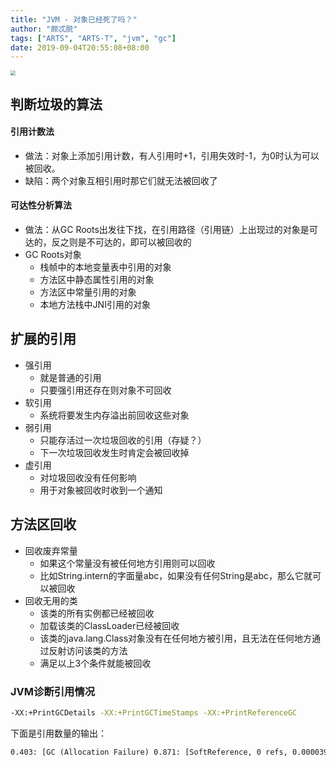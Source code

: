 ```yaml
---
title: "JVM - 对象已经死了吗？"
author: "颇忒脱"
tags: ["ARTS", "ARTS-T", "jvm", "gc"]
date: 2019-09-04T20:55:08+08:00
---
```


<!--more-->

<img src="is-object-dead.png" style="zoom:50%" />

## 判断垃圾的算法

#### 引用计数法

* 做法：对象上添加引用计数，有人引用时+1，引用失效时-1，为0时认为可以被回收。
* 缺陷：两个对象互相引用时那它们就无法被回收了

#### 可达性分析算法

* 做法：从GC Roots出发往下找，在引用路径（引用链）上出现过的对象是可达的，反之则是不可达的，即可以被回收的
* GC Roots对象
  * 栈帧中的本地变量表中引用的对象
  * 方法区中静态属性引用的对象
  * 方法区中常量引用的对象
  * 本地方法栈中JNI引用的对象

## 扩展的引用

* 强引用
    * 就是普通的引用
    * 只要强引用还存在则对象不可回收
* 软引用
    * 系统将要发生内存溢出前回收这些对象
* 弱引用
    * 只能存活过一次垃圾回收的引用（存疑？）
    * 下一次垃圾回收发生时肯定会被回收掉
* 虚引用
    * 对垃圾回收没有任何影响
    * 用于对象被回收时收到一个通知

## 方法区回收

* 回收废弃常量
  * 如果这个常量没有被任何地方引用则可以回收
  * 比如String.intern的字面量abc，如果没有任何String是abc，那么它就可以被回收
* 回收无用的类
  * 该类的所有实例都已经被回收
  * 加载该类的ClassLoader已经被回收
  * 该类的java.lang.Class对象没有在任何地方被引用，且无法在任何地方通过反射访问该类的方法
  * 满足以上3个条件就能被回收

### JVM诊断引用情况

```bash
-XX:+PrintGCDetails -XX:+PrintGCTimeStamps -XX:+PrintReferenceGC
```

下面是引用数量的输出：

```txt
0.403: [GC (Allocation Failure) 0.871: [SoftReference, 0 refs, 0.0000393 secs]0.871: [WeakReference, 8 refs, 0.0000138 secs]0.871: [FinalReference, 4 refs, 0.0000094 secs]0.871: [PhantomReference, 0 refs, 0 refs, 0.0000085 secs]0.871: [JNI Weak Reference, 0.0000071 secs][PSYoungGen: 76272K->10720K(141824K)] 128286K->128422K(316928K), 0.4683919 secs] [Times: user=1.17 sys=0.03, real=0.47 secs] 
```


